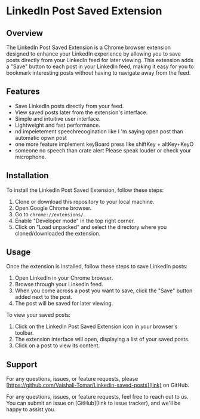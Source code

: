 # LinkedIn Post Saved Extension

## Overview

The LinkedIn Post Saved Extension is a Chrome browser extension designed to enhance your LinkedIn experience by allowing you to save posts directly from your LinkedIn feed for later viewing. This extension adds a "Save" button to each post in your LinkedIn feed, making it easy for you to bookmark interesting posts without having to navigate away from the feed.

## Features

- Save LinkedIn posts directly from your feed.
- View saved posts later from the extension's interface.
- Simple and intuitive user interface.
- Lightweight and fast performance.
- nd impeletement speechrecogination like I 'm saying open post than automatic opwn post
-  one more feature implement keyBoard press like shiftKey + altKey+KeyO
- someone no speech than crate alert Please speak louder or check your microphone.

## Installation

To install the LinkedIn Post Saved Extension, follow these steps:

1. Clone or download this repository to your local machine.
2. Open Google Chrome browser.
3. Go to `chrome://extensions/`.
4. Enable "Developer mode" in the top right corner.
5. Click on "Load unpacked" and select the directory where you cloned/downloaded the extension.

## Usage

Once the extension is installed, follow these steps to save LinkedIn posts:

1. Open LinkedIn in your Chrome browser.
2. Browse through your LinkedIn feed.
3. When you come across a post you want to save, click the "Save" button added next to the post.
4. The post will be saved for later viewing.

To view your saved posts:

1. Click on the LinkedIn Post Saved Extension icon in your browser's toolbar.
2. The extension interface will open, displaying a list of your saved posts.
3. Click on a post to view its content.

## Support

For any questions, issues, or feature requests, please [https://github.com/Vaishali-Tomar/Linkedin-saved-posts](link) on GitHub.


For any questions, issues, or feature requests, feel free to reach out to us. You can submit an issue on [GitHub](link to issue tracker), and we'll be happy to assist you.



